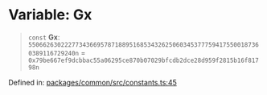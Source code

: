 # Variable: Gx

> `const` **Gx**: `55066263022277343669578718895168534326250603453777594175500187360389116729240n` = `0x79be667ef9dcbbac55a06295ce870b07029bfcdb2dce28d959f2815b16f81798n`

Defined in: [packages/common/src/constants.ts:45](https://github.com/dcdpr/did-btcr2-js/blob/c82bc5c69016e1146a0c52c6e6b21621f5abd6d4/packages/common/src/constants.ts#L45)
